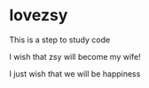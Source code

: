 # lovezsy
This is a step to study code

I wish that zsy will become my wife!

I just wish that we will be happiness
